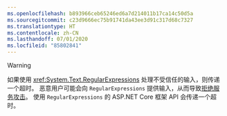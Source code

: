```yaml
---
ms.openlocfilehash: b893966ceb65246ed6a7d214011b17ca14c50d5a
ms.sourcegitcommit: c23d9666ec75b91741da43ee3d91c317d68c7327
ms.translationtype: HT
ms.contentlocale: zh-CN
ms.lasthandoff: 07/01/2020
ms.locfileid: "85802841"
---
```


> [!WARNING]
> 如果使用 <xref:System.Text.RegularExpressions> 处理不受信任的输入，则传递一个超时。 恶意用户可能会向 `RegularExpressions` 提供输入，从而导致[拒绝服务攻击](https://www.us-cert.gov/ncas/tips/ST04-015)。 使用 `RegularExpressions` 的 ASP.NET Core 框架 API 会传递一个超时。
